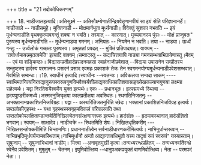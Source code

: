 +++
title = "21 तदोकोधिकरणम्"

+++
18. नाडीजालइत्यादि।अतिसूक्ष्मे -- अतिसौक्ष्म्येणातीन्द्रियवेतॄणामपीयं सा इयं सेति परिज्ञानानर्हे।नाडीजाले -- नाडीसमूहे। मुक्तिनाडी -- मोक्षमार्गभूता मूर्ध्यनाडी। विवेक्तुं सुशका नभवति -- इयं मूर्धन्यनाडीति पृथक्कृत्यावगन्तुं शक्या न भवति। तस्मात् -- कारणात्। मुच्यमानस्य पुंसः -- मोक्षं प्राप्नुवतः" पुरुषस्य मूर्धन्यनाडीगति -- मूर्धन्यनाड्या गमनम्। अनियतः -- नियमेन न भवति। तया -- नाड्या। ऊर्ध्वं गन्तुः -- उर्ध्वलोकं गच्छतः पुरुषस्य। अमृततां प्रवदत् -- मुक्तिं प्रतिपादयत्। वाक्यम् -- 'तयोर्ध्वमायन्नमृतत्वमेति' इत्यादि वाक्यम्।सम्वादस्तु -- कदाचित्तयापि नाड्या गमनसम्भवाभिप्रायेणास्तु।मैवम् -- एवं मा शङ्किष्ठाः। विद्यासम्प्रतीहार्दप्रसदनमहसा स्वार्हनाजीप्रवेशात् --विद्यया उपासनेन सम्प्रीतस्य सन्तुष्टस्य हार्दस्य परमात्मनः प्रसदनं प्रसाद एवमहः प्रकाशकं तेजः तेन स्वगमनयोग्यमूर्धन्यनाडीप्रवेशसम्भवात्। मैवमिति सम्बन्धः।।19. स्वाधीनं इत्यादि।स्वाधीनः --स्वतन्त्रः। अविकलया सम्पदा साकम् ---- स्वाभिमतनित्यनिरवद्यानुरूपस्वरूपगुणविभवैश्वर्यशीलाद्यनवधिकातिशयासङ्ख्येखकल्याणगुणया लक्ष्म्या सहेत्यर्थः। यद्वा निरतिशयैश्वर्येण युक्त इत्यर्थः। एकः -- प्रधानभूतः। हृत्पद्ममध्ये स्थित्वा -- हृदयपुण़्डरीकमध्ये।अस्मदनुजिघृक्षया कालप्रतीक्षया अवस्थितः। स्थगतिनिजतनुः --अभक्तानामप्रकाशितनिजविग्रहः। यद्वा -- अस्थरितिजतनुरिति च्छेदः। भक्तानां प्रकाशितनिजविग्रह इत्यर्थः। सप्तलोकीगृहस्थः -- यथा गृहस्थस्स्वगृहमविकलं परिपालयति तथा सप्तलोकोपलक्षिताण्डान्तर्वर्तिनिखिलचेतनसंरक्षणागरूक इत्यर्थः। हार्दसंज्ञः -- हृदयावस्थानात् हार्दसंज्ञितो भगवान्। स्वयम्-- साक्षादेव। नाडीचक्रे -- स्थितमिति शेषः। निखिलधृतिकरीम् --- निखिलसन्तोषकरीमिति चिन्तामणिः। प्रधाननाडीत्वेन सर्वनाडीधारणकरीमित्यर्थः। नाभिमूर्धान्तरूपाम् -- नाभिप्रभृतिमूर्धपर्यन्तमवस्थिताम्।नाभिमूर्धानौ अन्तौ आद्यान्तावधिभूतौ यस्य तादृशं रूपं स्वरूपं" यस्यास्ताम्।सुषुम्नाम् -- सुषुम्नाभिधानां नाडीम्। भित्त्वा --अनावृतमुखीं कृत्वा।तन्मध्यरन्ध्रप्रहितम् -- तन्मध्यनवर्तिरन्ध्रे स्वेनैव प्रवेशितम्। मुमुक्षुम् -- चेतनम्। इषुमिवोत्क्षिप्य --धानुषअकप्रयुक्तं बाणमिवोत्क्षिब्य। नेता -- परमपदं नेता।।